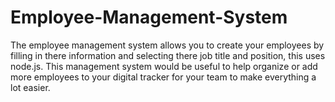 # Employee-Management-System

The employee management system allows you to create your employees by filling in there information and selecting there job title and position, this uses node.js. This management system would be useful to help organize or add more employees to your digital tracker for your team to make everything a lot easier. 

